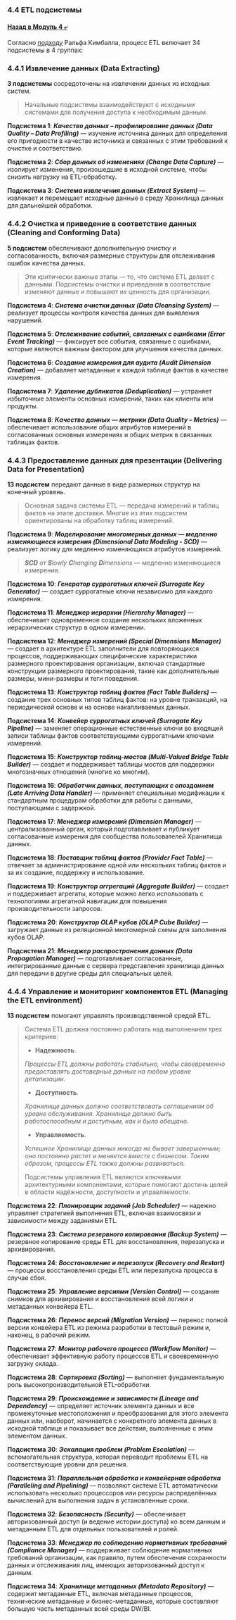 ### 4.4 ETL подсистемы

#### [Назад в Модуль 4 ⤶](/DE-101/Module4/readme.md)

Согласно [подходу](https://www.kimballgroup.com/data-warehouse-business-intelligence-resources/kimball-techniques/etl-architecture-34-subsystems/) 
Ральфа Кимбалла, процесс ETL включает 34 подсистемы в 4 группах:

### 4.4.1 Извлечение данных (Data Extracting)
**3 подсистемы** сосредоточены на извлечении данных из исходных систем.

> Начальные подсистемы взаимодействуют с исходными системами для получения доступа к необходимым данным.

**Подсистема 1**: ***Качество данных – профилирование данных (Data Quality – Data Profiling)*** — изучение источника 
данных для определения его пригодности в качестве источника и связанных с этим требований к очистке и соответствию.

**Подсистема 2**: ***Сбор данных об изменениях (Change Data Capture)*** — изолирует изменения, произошедшие в исходной 
системе, чтобы снизить нагрузку на ETL-обработку.

**Подсистема 3**: ***Система извлечения данных (Extract System)*** — извлекает и перемещает исходные данные в среду 
Хранилища данных для дальнейшей обработки.

### 4.4.2 Очистка и приведение в соответствие данных (Cleaning and Conforming Data)
**5 подсистем** обеспечивают дополнительную очистку и согласованность, включая размерные структуры для отслеживания 
ошибок качества данных.

> Эти критически важные этапы — то, что система ETL делает с данными.
> Подсистемы очистки и приведения в соответствие изменяют данные и повышают их ценность для организации.

**Подсистема 4**: ***Система очистки данных (Data Cleansing System)*** — реализует процессы контроля качества данных 
для выявления нарушений.

**Подсистема 5**: ***Отслеживание событий, связанных с ошибками (Error Event Tracking)*** — фиксирует все события, 
связанные с ошибками, которые являются важным фактором для улучшения качества данных.

**Подсистема 6**: ***Создание измерения для аудита (Audit Dimension Creation)*** — добавляет метаданные к каждой 
таблице фактов в качестве измерения.

**Подсистема 7**: ***Удаление дубликатов (Deduplication)*** — устраняет избыточные элементы основных измерений, 
таких как клиенты или продукты.

**Подсистема 8**: ***Качество данных — метрики (Data Quality – Metrics)*** — обеспечивает использование общих атрибутов 
измерений в согласованных основных измерениях и общих метрик в связанных таблицах фактов.

### 4.4.3 Предоставление данных для презентации (Delivering Data for Presentation)
**13 подсистем** передают данные в виде размерных структур на конечный уровень.

> Основная задача системы ETL — передача измерений и таблиц фактов на этапе доставки.
> Многие из этих подсистем ориентированы на обработку таблиц измерений.

**Подсистема 9**: ***Моделирование многомерных данных — медленно изменяющиеся измерения 
(Dimensional Data Modeling - SCD)*** — реализует логику для медленно изменяющихся атрибутов 
измерений.

> _**SCD** от **S**lowly **C**hanging **D**imensions_ — медленно изменяющиеся измерения.

**Подсистема 10**: ***Генератор суррогатных ключей (Surrogate Key Generator)*** — создает суррогатные ключи независимо 
для каждого измерения.

**Подсистема 11**: ***Менеджер иерархии (Hierarchy Manager)*** — обеспечивает одновременное создание нескольких 
вложенных иерархических структур в одном измерении.

**Подсистема 12**: ***Менеджер измерений (Special Dimensions Manager)*** — создает в архитектуре ETL заполнители для 
повторяющихся процессов, поддерживающих специфические характеристики размерного проектирования организации, включая 
стандартные конструкции размерного проектирования, такие как дополнительные размеры, мини-размеры и теги поведения.

**Подсистема 13**: ***Конструктор таблиц фактов (Fact Table Builders)*** — создание трех основных типов таблиц фактов: 
на уровне транзакций, на периодической основе и на основе накапливаемых данных.

**Подсистема 14**: ***Конвейер суррогатных ключей (Surrogate Key Pipeline)*** — заменяет операционные естественные ключи 
во входящей записи таблицы фактов соответствующими суррогатными ключами измерений.

**Подсистема 15**: ***Конструктор таблиц-мостов (Multi-Valued Bridge Table Builder)*** — создает и поддерживает таблицы 
мостов для поддержки многозначных отношений (многие ко многим).

**Подсистема 16**: ***Обработчик данных, поступающих с опозданием (Late Arriving Data Handler)*** — применяет 
специальные модификации к стандартным процедурам обработки для работы с данными, поступающими с задержкой.

**Подсистема 17**: ***Менеджер измерений (Dimension Manager)*** — централизованный орган, который подготавливает и 
публикует согласованные измерения для сообщества пользователей Хранилища данных.

**Подсистема 18**: ***Поставщик таблиц фактов (Provider Fact Table)*** — отвечает за администрирование одной или 
нескольких таблиц фактов и за их создание, поддержку и использование.

**Подсистема 19**: ***Конструктор аггрегаций (Aggregate Builder)*** — создает и поддерживает агрегаты, которые можно 
легко использовать с технологиями агрегатной навигации для повышения производительности запросов.

**Подсистема 20**: ***Конструктор OLAP кубов (OLAP Cube Builder)*** — загружает данные из реляционной многомерной схемы 
для заполнения кубов OLAP.

**Подсистема 21**: ***Менеджер распространения данных (Data Propagation Manager)*** — подготавливает согласованные, 
интегрированные данные с сервера представления хранилища данных для передачи в другие среды для специальных целей.

### 4.4.4 Управление и мониторинг компонентов ETL (Managing the ETL environment)    
**13 подсистем** помогают управлять производственной средой ETL.

> Система ETL должна постоянно работать над выполнением трех критериев:
>
> - **Надежность**. 
> 
> _Процессы ETL должны работать стабильно, чтобы своевременно предоставлять достоверные данные на любом 
уровне детализации._
> - **Доступность**.
> 
> _Хранилище данных должно соответствовать соглашениям об уровне обслуживания. Хранилище должно быть 
работоспособным и доступным, как и было обещано._
> - **Управляемость**.
> 
> _Успешное Хранилище данных никогда не бывает завершенным; оно постоянно растет и меняется вместе 
с бизнесом. Таким образом, процессы ETL также должны развиваться._
>
> Подсистемы управления ETL являются ключевыми архитектурными компонентами, которые помогают достичь целей в области 
> надёжности, доступности и управляемости.

**Подсистема 22**: ***Планировщик заданий (Job Scheduler)*** — надежно управляет стратегией выполнения ETL, включая 
взаимосвязи и зависимости между заданиями ETL.

**Подсистема 23**: ***Система резервного копирования (Backup System)*** — резервное копирование среды ETL для 
восстановления, перезапуска и архивирования.

**Подсистема 24**: ***Восстановление и перезапуск (Recovery and Restart)*** — процессы восстановления среды ETL или 
перезапуска процесса в случае сбоя.

**Подсистема 25**: ***Управление версиями (Version Control)*** — создание снимков для архивирования и восстановления 
всей логики и метаданных конвейера ETL.

**Подсистема 26**: ***Перенос версий (Migration Version)*** — перенос полной версии конвейера ETL из режима разработки 
в тестовый режим и, наконец, в рабочий режим.

**Подсистема 27**: ***Монитор рабочего процесса (Workflow Monitor)*** — обеспечивает эффективную работу процессов ETL 
и своевременную загрузку склада.

**Подсистема 28**: ***Сортировка (Sorting)*** — выполняет фундаментальную роль высокопроизводительной ETL-обработки.

**Подсистема 29**: ***Происхождение и зависимости (Lineage and Dependency)*** — определяет источник элемента данных и 
все промежуточные местоположения и преобразования для этого элемента данных или, наоборот, начинается с конкретного 
элемента данных в исходной таблице и показывает все действия, выполненные с этим элементом данных.

**Подсистема 30**: ***Эскалация проблем (Problem Escalation)*** — вспомогательная структура, которая переводит проблемы 
ETL на соответствующие уровни для решения.

**Подсистема 31**: ***Параллельная обработка и конвейерная обработка (Paralleling and Pipelining)*** — позволяют системе
ETL автоматически использовать несколько процессоров или ресурсы распределённых вычислений для выполнения задач в 
установленные сроки.

**Подсистема 32**: ***Безопасность (Security)*** — обеспечивает авторизованный доступ (и ведение истории доступа) 
ко всем данным и метаданным ETL для отдельных пользователей и ролей.

**Подсистема 33**: ***Менеджер по соблюдению нормативных требований (Compliance Manager)*** — поддерживает соблюдение 
нормативных требований организации, как правило, путем обеспечения сохранности данных и отслеживания лиц, имеющих 
авторизованный доступ к данным.

**Подсистема 34**: ***Хранилище метаданных (Metadata Repository)*** — содержит метаданные ETL, включая метаданные 
процессов, технические метаданные и бизнес-метаданные, которые составляют большую часть метаданных всей среды DW/BI.